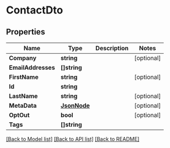 # ContactDto

## Properties

Name | Type | Description | Notes
------------ | ------------- | ------------- | -------------
**Company** | **string** |  | [optional] 
**EmailAddresses** | **[]string** |  | 
**FirstName** | **string** |  | [optional] 
**Id** | **string** |  | 
**LastName** | **string** |  | [optional] 
**MetaData** | [**JsonNode**](JsonNode.md) |  | [optional] 
**OptOut** | **bool** |  | [optional] 
**Tags** | **[]string** |  | 

[[Back to Model list]](../README.md#documentation-for-models) [[Back to API list]](../README.md#documentation-for-api-endpoints) [[Back to README]](../README.md)


